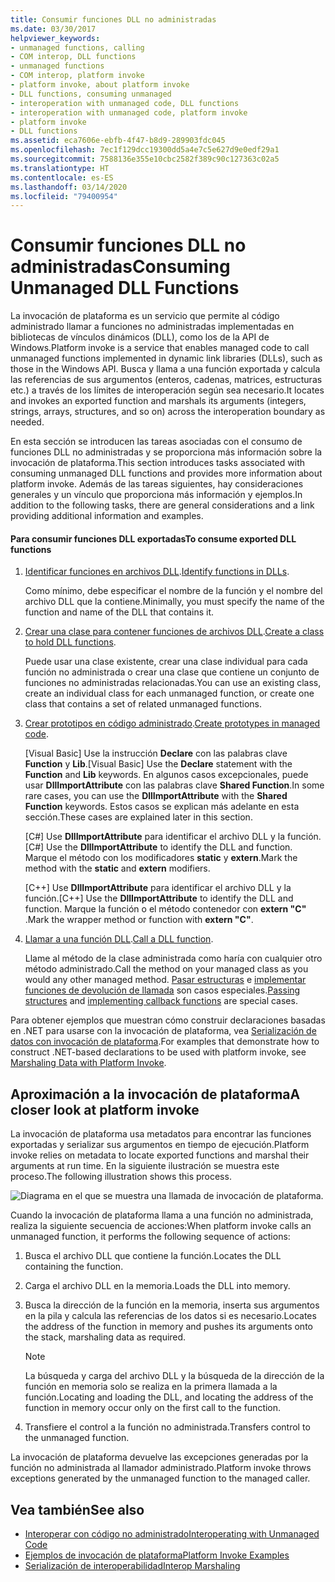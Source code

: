 ```yaml
---
title: Consumir funciones DLL no administradas
ms.date: 03/30/2017
helpviewer_keywords:
- unmanaged functions, calling
- COM interop, DLL functions
- unmanaged functions
- COM interop, platform invoke
- platform invoke, about platform invoke
- DLL functions, consuming unmanaged
- interoperation with unmanaged code, DLL functions
- interoperation with unmanaged code, platform invoke
- platform invoke
- DLL functions
ms.assetid: eca7606e-ebfb-4f47-b8d9-289903fdc045
ms.openlocfilehash: 7ec1f129dcc19300dd5a4e7c5e627d9e0edf29a1
ms.sourcegitcommit: 7588136e355e10cbc2582f389c90c127363c02a5
ms.translationtype: HT
ms.contentlocale: es-ES
ms.lasthandoff: 03/14/2020
ms.locfileid: "79400954"
---
```

# <a name="consuming-unmanaged-dll-functions"></a><span data-ttu-id="415c0-102">Consumir funciones DLL no administradas</span><span class="sxs-lookup"><span data-stu-id="415c0-102">Consuming Unmanaged DLL Functions</span></span>
<span data-ttu-id="415c0-103">La invocación de plataforma es un servicio que permite al código administrado llamar a funciones no administradas implementadas en bibliotecas de vínculos dinámicos (DLL), como los de la API de Windows.</span><span class="sxs-lookup"><span data-stu-id="415c0-103">Platform invoke is a service that enables managed code to call unmanaged functions implemented in dynamic link libraries (DLLs), such as those in the Windows API.</span></span> <span data-ttu-id="415c0-104">Busca y llama a una función exportada y calcula las referencias de sus argumentos (enteros, cadenas, matrices, estructuras etc.) a través de los límites de interoperación según sea necesario.</span><span class="sxs-lookup"><span data-stu-id="415c0-104">It locates and invokes an exported function and marshals its arguments (integers, strings, arrays, structures, and so on) across the interoperation boundary as needed.</span></span>  
  
 <span data-ttu-id="415c0-105">En esta sección se introducen las tareas asociadas con el consumo de funciones DLL no administradas y se proporciona más información sobre la invocación de plataforma.</span><span class="sxs-lookup"><span data-stu-id="415c0-105">This section introduces tasks associated with consuming unmanaged DLL functions and provides more information about platform invoke.</span></span> <span data-ttu-id="415c0-106">Además de las tareas siguientes, hay consideraciones generales y un vínculo que proporciona más información y ejemplos.</span><span class="sxs-lookup"><span data-stu-id="415c0-106">In addition to the following tasks, there are general considerations and a link providing additional information and examples.</span></span>  
  
#### <a name="to-consume-exported-dll-functions"></a><span data-ttu-id="415c0-107">Para consumir funciones DLL exportadas</span><span class="sxs-lookup"><span data-stu-id="415c0-107">To consume exported DLL functions</span></span>  
  
1. <span data-ttu-id="415c0-108">[Identificar funciones en archivos DLL](identifying-functions-in-dlls.md).</span><span class="sxs-lookup"><span data-stu-id="415c0-108">[Identify functions in DLLs](identifying-functions-in-dlls.md).</span></span>  
  
     <span data-ttu-id="415c0-109">Como mínimo, debe especificar el nombre de la función y el nombre del archivo DLL que la contiene.</span><span class="sxs-lookup"><span data-stu-id="415c0-109">Minimally, you must specify the name of the function and name of the DLL that contains it.</span></span>  
  
2. <span data-ttu-id="415c0-110">[Crear una clase para contener funciones de archivos DLL](creating-a-class-to-hold-dll-functions.md).</span><span class="sxs-lookup"><span data-stu-id="415c0-110">[Create a class to hold DLL functions](creating-a-class-to-hold-dll-functions.md).</span></span>  
  
     <span data-ttu-id="415c0-111">Puede usar una clase existente, crear una clase individual para cada función no administrada o crear una clase que contiene un conjunto de funciones no administradas relacionadas.</span><span class="sxs-lookup"><span data-stu-id="415c0-111">You can use an existing class, create an individual class for each unmanaged function, or create one class that contains a set of related unmanaged functions.</span></span>  
  
3. <span data-ttu-id="415c0-112">[Crear prototipos en código administrado](creating-prototypes-in-managed-code.md).</span><span class="sxs-lookup"><span data-stu-id="415c0-112">[Create prototypes in managed code](creating-prototypes-in-managed-code.md).</span></span>  
  
     <span data-ttu-id="415c0-113">[Visual Basic] Use la instrucción **Declare** con las palabras clave **Function** y **Lib**.</span><span class="sxs-lookup"><span data-stu-id="415c0-113">[Visual Basic] Use the **Declare** statement with the **Function** and **Lib** keywords.</span></span> <span data-ttu-id="415c0-114">En algunos casos excepcionales, puede usar **DllImportAttribute** con las palabras clave **Shared Function**.</span><span class="sxs-lookup"><span data-stu-id="415c0-114">In some rare cases, you can use the **DllImportAttribute** with the **Shared Function** keywords.</span></span> <span data-ttu-id="415c0-115">Estos casos se explican más adelante en esta sección.</span><span class="sxs-lookup"><span data-stu-id="415c0-115">These cases are explained later in this section.</span></span>  
  
     <span data-ttu-id="415c0-116">[C#] Use **DllImportAttribute** para identificar el archivo DLL y la función.</span><span class="sxs-lookup"><span data-stu-id="415c0-116">[C#] Use the **DllImportAttribute** to identify the DLL and function.</span></span> <span data-ttu-id="415c0-117">Marque el método con los modificadores **static** y **extern**.</span><span class="sxs-lookup"><span data-stu-id="415c0-117">Mark the method with the **static** and **extern** modifiers.</span></span>  
  
     <span data-ttu-id="415c0-118">[C++] Use **DllImportAttribute** para identificar el archivo DLL y la función.</span><span class="sxs-lookup"><span data-stu-id="415c0-118">[C++] Use the **DllImportAttribute** to identify the DLL and function.</span></span> <span data-ttu-id="415c0-119">Marque la función o el método contenedor con **extern "C"** .</span><span class="sxs-lookup"><span data-stu-id="415c0-119">Mark the wrapper method or function with **extern "C"**.</span></span>  
  
4. <span data-ttu-id="415c0-120">[Llamar a una función DLL](calling-a-dll-function.md).</span><span class="sxs-lookup"><span data-stu-id="415c0-120">[Call a DLL function](calling-a-dll-function.md).</span></span>  
  
     <span data-ttu-id="415c0-121">Llame al método de la clase administrada como haría con cualquier otro método administrado.</span><span class="sxs-lookup"><span data-stu-id="415c0-121">Call the method on your managed class as you would any other managed method.</span></span> <span data-ttu-id="415c0-122">[Pasar estructuras](passing-structures.md) e [implementar funciones de devolución de llamada](callback-functions.md) son casos especiales.</span><span class="sxs-lookup"><span data-stu-id="415c0-122">[Passing structures](passing-structures.md) and [implementing callback functions](callback-functions.md) are special cases.</span></span>  
  
 <span data-ttu-id="415c0-123">Para obtener ejemplos que muestran cómo construir declaraciones basadas en .NET para usarse con la invocación de plataforma, vea [Serialización de datos con invocación de plataforma](marshaling-data-with-platform-invoke.md).</span><span class="sxs-lookup"><span data-stu-id="415c0-123">For examples that demonstrate how to construct .NET-based declarations to be used with platform invoke, see [Marshaling Data with Platform Invoke](marshaling-data-with-platform-invoke.md).</span></span>  
  
## <a name="a-closer-look-at-platform-invoke"></a><span data-ttu-id="415c0-124">Aproximación a la invocación de plataforma</span><span class="sxs-lookup"><span data-stu-id="415c0-124">A closer look at platform invoke</span></span>  
 <span data-ttu-id="415c0-125">La invocación de plataforma usa metadatos para encontrar las funciones exportadas y serializar sus argumentos en tiempo de ejecución.</span><span class="sxs-lookup"><span data-stu-id="415c0-125">Platform invoke relies on metadata to locate exported functions and marshal their arguments at run time.</span></span> <span data-ttu-id="415c0-126">En la siguiente ilustración se muestra este proceso.</span><span class="sxs-lookup"><span data-stu-id="415c0-126">The following illustration shows this process.</span></span>  
  
 ![Diagrama en el que se muestra una llamada de invocación de plataforma.](./media/consuming-unmanaged-dll-functions/platform-invoke-call.gif)  
  
 <span data-ttu-id="415c0-128">Cuando la invocación de plataforma llama a una función no administrada, realiza la siguiente secuencia de acciones:</span><span class="sxs-lookup"><span data-stu-id="415c0-128">When platform invoke calls an unmanaged function, it performs the following sequence of actions:</span></span>  
  
1. <span data-ttu-id="415c0-129">Busca el archivo DLL que contiene la función.</span><span class="sxs-lookup"><span data-stu-id="415c0-129">Locates the DLL containing the function.</span></span>  
  
2. <span data-ttu-id="415c0-130">Carga el archivo DLL en la memoria.</span><span class="sxs-lookup"><span data-stu-id="415c0-130">Loads the DLL into memory.</span></span>  
  
3. <span data-ttu-id="415c0-131">Busca la dirección de la función en la memoria, inserta sus argumentos en la pila y calcula las referencias de los datos si es necesario.</span><span class="sxs-lookup"><span data-stu-id="415c0-131">Locates the address of the function in memory and pushes its arguments onto the stack, marshaling data as required.</span></span>  
  
    > [!NOTE]
    > <span data-ttu-id="415c0-132">La búsqueda y carga del archivo DLL y la búsqueda de la dirección de la función en memoria solo se realiza en la primera llamada a la función.</span><span class="sxs-lookup"><span data-stu-id="415c0-132">Locating and loading the DLL, and locating the address of the function in memory occur only on the first call to the function.</span></span>  
  
4. <span data-ttu-id="415c0-133">Transfiere el control a la función no administrada.</span><span class="sxs-lookup"><span data-stu-id="415c0-133">Transfers control to the unmanaged function.</span></span>  
  
 <span data-ttu-id="415c0-134">La invocación de plataforma devuelve las excepciones generadas por la función no administrada al llamador administrado.</span><span class="sxs-lookup"><span data-stu-id="415c0-134">Platform invoke throws exceptions generated by the unmanaged function to the managed caller.</span></span>

## <a name="see-also"></a><span data-ttu-id="415c0-135">Vea también</span><span class="sxs-lookup"><span data-stu-id="415c0-135">See also</span></span>

- [<span data-ttu-id="415c0-136">Interoperar con código no administrado</span><span class="sxs-lookup"><span data-stu-id="415c0-136">Interoperating with Unmanaged Code</span></span>](index.md)
- [<span data-ttu-id="415c0-137">Ejemplos de invocación de plataforma</span><span class="sxs-lookup"><span data-stu-id="415c0-137">Platform Invoke Examples</span></span>](platform-invoke-examples.md)
- [<span data-ttu-id="415c0-138">Serialización de interoperabilidad</span><span class="sxs-lookup"><span data-stu-id="415c0-138">Interop Marshaling</span></span>](interop-marshaling.md)

